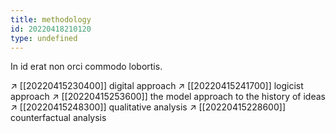 ```yaml
---
title: methodology
id: 20220418210120
type: undefined
---
```


In id erat non orci commodo lobortis.

↗ [[20220415230400]] digital approach
↗ [[20220415241700]] logicist approach
↗ [[20220415253600]] the model approach to the history of ideas
↗ [[20220415248300]] qualitative analysis
↗ [[20220415228600]] counterfactual analysis
